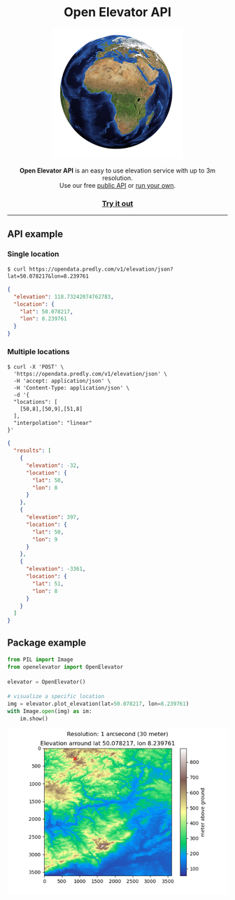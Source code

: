 <div style="text-align:center">
    <h1 >Open Elevator API</h1>
    <img src="assets/earth.png"></img>
    <p style="text-align:center">
        <strong>Open Elevator API</strong> is an easy to use elevation service with up to 3m resolution.<br> Use our free <a href="/api/">public API</a>
        or <a href="/installation/">run your own</a>.
    </p>
   <a href="/elevation/playground"> <h3> Try it out </h3> </a>
</div>

---

## API example

### Single location

``` shell
$ curl https://opendata.predly.com/v1/elevation/json?lat=50.078217&lon=8.239761
```

``` json
{
  "elevation": 118.73242074762783,
  "location": {
    "lat": 50.078217,
    "lon": 8.239761
  }
}
```

### Multiple locations

```shell
$ curl -X 'POST' \
  'https://opendata.predly.com/v1/elevation/json' \
  -H 'accept: application/json' \
  -H 'Content-Type: application/json' \
  -d '{
  "locations": [
    [50,8],[50,9],[51,8]
  ],
  "interpolation": "linear"
}'
```

```json
{
  "results": [
    {
      "elevation": -32,
      "location": {
        "lat": 50,
        "lon": 8
      }
    },
    {
      "elevation": 397,
      "location": {
        "lat": 50,
        "lon": 9
      }
    },
    {
      "elevation": -3361,
      "location": {
        "lat": 51,
        "lon": 8
      }
    }
  ]
}
```

## Package example

```python
from PIL import Image
from openelevator import OpenElevator

elevator = OpenElevator()

# visualize a specific location
img = elevator.plot_elevation(lat=50.078217, lon=8.239761)
with Image.open(img) as im:
    im.show()
```
![Vizalization](assets/viz.png)